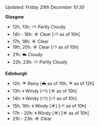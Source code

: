 *Updated: Friday 29th December 10:30*

**Glasgow**

* 12h, 13h: :partly_sunny: Partly Cloudy
* 14h - 16h: :sunny: Clear [:partly_sunny: as of 10h]
* 17h, 18h: :sunny: Clear
* 19h, 20h: :sunny: Clear [:partly_sunny: as of 10h]
* 21h: :cloud: Cloudy
* 22h, 23h: :partly_sunny: Partly Cloudy

**Edinburgh**

* 12h: :umbrella: Rainy [:cloud: as of 10h, :umbrella: as of 12h]
* 13h: :cyclone: Windy (:partly_sunny:) [:sunny: as of 10h]
* 14h: :cyclone: Windy (:partly_sunny:) [:partly_sunny: as of 10h]
* 15h, 16h: :cyclone: Windy (:sunny:) [:partly_sunny: as of 10h]
* 17h - 20h: :cyclone: Windy (:sunny:) [:sunny: as of 10h]
* 21h - 23h: :sunny: Clear
